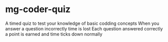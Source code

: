 # mg-coder-quiz
A timed quiz to test your knowledge of basic codding concepts
When you answer a question incorrectly time is lost
Each question answered correctly a point is earned and time ticks down normally
